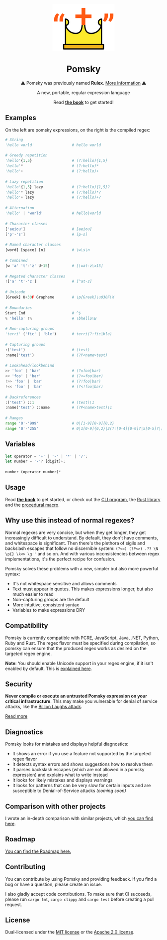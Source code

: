 <div align="center">

![Crown in double quotes logo](./assets/logo.svg)

# Pomsky

⚠️ Pomsky was previously named **Rulex**. [More information](https://pomsky-lang.org/blog/renaming-rulex/) ⚠️

A new, portable, regular expression language

Read **[the book](https://pomsky-lang.org/docs/)** to get started!

</div>

## Examples

On the left are pomsky expressions, on the right is the compiled regex:

```py
# String
'hello world'                 # hello world

# Greedy repetition
'hello'{1,5}                  # (?:hello){1,5}
'hello'*                      # (?:hello)*
'hello'+                      # (?:hello)+

# Lazy repetition
'hello'{1,5} lazy             # (?:hello){1,5}?
'hello'* lazy                 # (?:hello)*?
'hello'+ lazy                 # (?:hello)+?

# Alternation
'hello' | 'world'             # hello|world

# Character classes
['aeiou']                     # [aeiou]
['p'-'s']                     # [p-s]

# Named character classes
[word] [space] [n]            # \w\s\n

# Combined
[w 'a' 't'-'z' U+15]          # [\wat-z\x15]

# Negated character classes
!['a' 't'-'z']                # [^at-z]

# Unicode
[Greek] U+30F Grapheme        # \p{Greek}\u030F\X

# Boundaries
Start End                     # ^$
% 'hello' !%                  # \bhello\B

# Non-capturing groups
'terri' ('fic' | 'ble')       # terri(?:fic|ble)

# Capturing groups
:('test')                     # (test)
:name('test')                 # (?P<name>test)

# Lookahead/lookbehind
>> 'foo' | 'bar'              # (?=foo|bar)
<< 'foo' | 'bar'              # (?<=foo|bar)
!>> 'foo' | 'bar'             # (?!foo|bar)
!<< 'foo' | 'bar'             # (?<!foo|bar)

# Backreferences
:('test') ::1                 # (test)\1
:name('test') ::name          # (?P<name>test)\1

# Ranges
range '0'-'999'               # 0|[1-9][0-9]{0,2}
range '0'-'255'               # 0|1[0-9]{0,2}|2(?:[0-4][0-9]?|5[0-5]?|[6-9])?|[3-9][0-9]?
```

## Variables

```rust
let operator = '+' | '-' | '*' | '/';
let number = '-'? [digit]+;

number (operator number)*
```

## Usage

Read **[the book][book]** to get started, or check out the [CLI program](./pomsky-bin/), the
[Rust library](./pomsky-lib/) and the [procedural macro](./pomsky-macro/).

## Why use this instead of normal regexes?

Normal regexes are very concise, but when they get longer, they get increasingly difficult to
understand. By default, they don't have comments, and whitespace is significant. Then there's the
plethora of sigils and backslash escapes that follow no discernible system:
`(?<=) (?P<>) .?? \N \p{} \k<> \g''` and so on. And with various inconsistencies between regex
implementations, it's the perfect recipe for confusion.

Pomsky solves these problems with a new, simpler but also more powerful syntax:

- It's not whitespace sensitive and allows comments
- Text must appear in quotes. This makes expressions longer, but also much easier to read
- Non-capturing groups are the default
- More intuitive, consistent syntax
- Variables to make expressions DRY

## Compatibility

Pomsky is currently compatible with PCRE, JavaScript, Java, .NET, Python, Ruby and Rust. The regex
flavor must be specified during compilation, so pomsky can ensure that the produced regex works as
desired on the targeted regex engine.

**Note**: You should enable Unicode support in your regex engine, if it isn't enabled by default.
This is [explained here][enable-unicode].

## Security

**Never compile or execute an untrusted Pomsky expression on your critical infrastructure**.
This may make you vulnerable for denial of service attacks, like the
[Billion Laughs attack][billion-lols].

[Read more][security]

## Diagnostics

Pomsky looks for mistakes and displays helpful diagnostics:

- It shows an error if you use a feature not supported by the targeted regex flavor
- It detects syntax errors and shows suggestions how to resolve them
- It parses backslash escapes (which are not allowed in a pomsky expression) and explains what to
  write instead
- It looks for likely mistakes and displays warnings
- It looks for patterns that can be very slow for certain inputs and are susceptible to
  Denial-of-Service attacks _(coming soon)_

## Comparison with other projects

I wrote an in-depth comparison with similar projects, which [you can find here][comparison].

## Roadmap

[You can find the Roadmap here.][roadmap]

## Contributing

You can contribute by using Pomsky and providing feedback. If you find a bug or have a question,
please create an issue.

I also gladly accept code contributions. To make sure that CI succeeds, please run `cargo fmt`,
`cargo clippy` and `cargo test` before creating a pull request.

## License

Dual-licensed under the [MIT license][mit-license] or the [Apache 2.0 license][apache-2-license].

[book]: https://pomsky-lang.org/docs/get-started/introduction/
[enable-unicode]: https://pomsky-lang.org/docs/get-started/enable-unicode/
[billion-lols]: https://en.wikipedia.org/wiki/Billion_laughs_attack
[security]: https://pomsky-lang.org/docs/reference/security/
[comparison]: https://pomsky-lang.org/docs/reference/comparison/
[roadmap]: https://github.com/orgs/rulex-rs/projects/1
[mit-license]: https://opensource.org/licenses/MIT
[apache-2-license]: https://opensource.org/licenses/Apache-2.0
